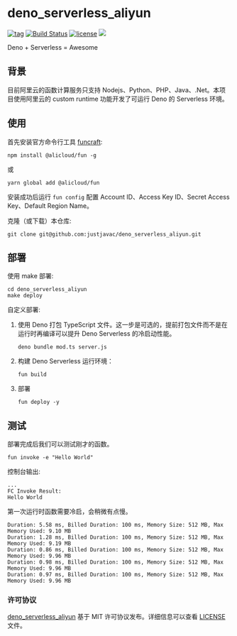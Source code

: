 # deno_serverless_aliyun

[![tag](https://img.shields.io/github/release/justjavac/deno_serverless_aliyun)](https://github.com/justjavac/deno_serverless_aliyun/releases)
[![Build Status](https://github.com/justjavac/deno_serverless_aliyun/workflows/ci/badge.svg?branch=master)](https://github.com/justjavac/deno_serverless_aliyun/actions)
[![license](https://img.shields.io/github/license/justjavac/deno_serverless_aliyun)](https://github.com/justjavac/deno_serverless_aliyun/blob/master/LICENSE)
[![](https://img.shields.io/badge/deno-v1.1.0-green.svg)](https://github.com/denoland/deno)

Deno + Serverless = Awesome

## 背景

目前阿里云的函数计算服务只支持 Nodejs、Python、PHP、Java、.Net。本项目使用阿里云的 custom runtime 功能开发了可运行 Deno 的 Serverless 环境。

## 使用

首先安装官方命令行工具 [funcraft](https://github.com/alibaba/funcraft):

```shell
npm install @alicloud/fun -g
```

或

```shell
yarn global add @alicloud/fun
```

安装成功后运行 `fun config` 配置 Account ID、Access Key ID、Secret Access Key、Default Region Name。

克隆（或下载）本仓库:

```shell
git clone git@github.com:justjavac/deno_serverless_aliyun.git
```

## 部署

使用 make 部署:

```shell
cd deno_serverless_aliyun
make deploy
```

自定义部署:

1. 使用 Deno 打包 TypeScript 文件。这一步是可选的，提前打包文件而不是在运行时再编译可以提升 Deno Serverless 的冷启动性能。

    ```shell
    deno bundle mod.ts server.js
    ```

2. 构建 Deno Serverless 运行环境：

    ```shell
    fun build
    ```

3. 部署

    ```shell
    fun deploy -y
    ```

## 测试

部署完成后我们可以测试刚才的函数。

```shell
fun invoke -e "Hello World"
```

控制台输出:

```plain
...
FC Invoke Result:
Hello World
```

第一次运行时函数需要冷启，会稍微有点慢。

```plain
Duration: 5.58 ms, Billed Duration: 100 ms, Memory Size: 512 MB, Max Memory Used: 9.10 MB
Duration: 1.28 ms, Billed Duration: 100 ms, Memory Size: 512 MB, Max Memory Used: 9.19 MB
Duration: 0.86 ms, Billed Duration: 100 ms, Memory Size: 512 MB, Max Memory Used: 9.96 MB
Duration: 0.98 ms, Billed Duration: 100 ms, Memory Size: 512 MB, Max Memory Used: 9.96 MB
Duration: 0.97 ms, Billed Duration: 100 ms, Memory Size: 512 MB, Max Memory Used: 9.96 MB
```

### 许可协议

[deno_serverless_aliyun](https://github.com/justjavac/deno_serverless_aliyun) 基于 MIT 许可协议发布。详细信息可以查看 [LICENSE](./LICENSE) 文件。
